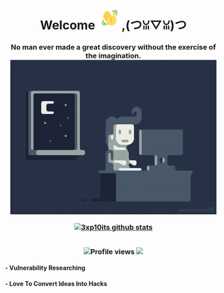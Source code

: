 <h1 align="center">Welcome <img src="https://github.com/3xp10its/3xp10its/blob/main/gifs/Wave.gif" height="55px" width="55px">,(つꈍ▽ꈍ)つ</h1>
<h3 align="center">No man ever made a great discovery without the exercise of the imagination.

<img src="https://github.com/3xp10its/3xp10its/blob/main/gifs/coding.gif" alt="coding ?">

[![3xp10its github stats](https://github-readme-stats.vercel.app/api?username=3xp10its&theme=dracula&show_icons=true)](https://github.com/3xp10its)

<br><img src="https://gpvc.arturio.dev/3xp10its" alt="Profile views">
[<img src="https://img.shields.io/twitter/follow/mgdhermes?label=follow&style=social">](https://twitter.com/mgdhermes)
#### - Vulnerability Researching
#### - Love To Convert Ideas Into Hacks  
